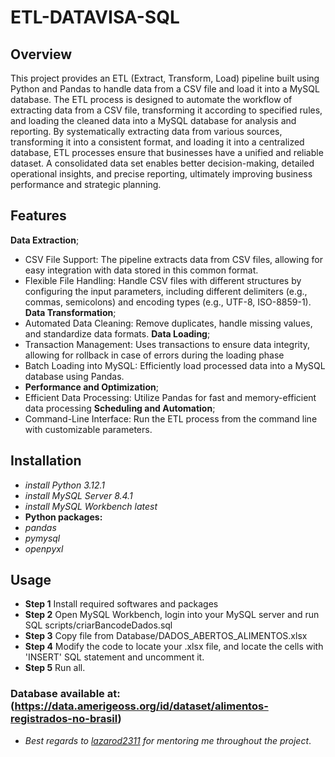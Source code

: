# ETL-DATAVISA-SQL
## Overview
This project provides an ETL (Extract, Transform, Load) pipeline built using Python and Pandas to handle data from a CSV file and load it into a MySQL database. The ETL process is designed to automate the workflow of extracting data from a CSV file, transforming it according to specified rules, and loading the cleaned data into a MySQL database for analysis and reporting. By systematically extracting data from various sources, transforming it into a consistent format, and loading it into a centralized database, ETL processes ensure that businesses have a unified and reliable dataset. A consolidated data set enables better decision-making, detailed operational insights, and precise reporting, ultimately improving business performance and strategic planning.
## Features
**Data Extraction**;
- CSV File Support: The pipeline extracts data from CSV files, allowing for easy integration with data stored in this common format. 
- Flexible File Handling: Handle CSV files with different structures by configuring the input parameters, including different delimiters (e.g., commas, semicolons) and encoding types (e.g., UTF-8, ISO-8859-1). 
**Data Transformation**;
- Automated Data Cleaning: Remove duplicates, handle missing values, and standardize data formats.
**Data Loading**;
- Transaction Management: Uses transactions to ensure data integrity, allowing for rollback in case of errors during the loading phase
- Batch Loading into MySQL: Efficiently load processed data into a MySQL database using Pandas.
- **Performance and Optimization**;
- Efficient Data Processing: Utilize Pandas for fast and memory-efficient data processing
**Scheduling and Automation**;
- Command-Line Interface: Run the ETL process from the command line with customizable parameters.
## Installation
- *install Python 3.12.1*
- *install MySQL Server 8.4.1*
- *install MySQL Workbench latest*
- **Python packages:**
- *pandas*
- *pymysql*
- *openpyxl*
## Usage
- **Step 1** Install required softwares and packages
- **Step 2** Open MySQL Workbench, login into your MySQL server and run SQL scripts/criarBancodeDados.sql
- **Step 3** Copy file from Database/DADOS_ABERTOS_ALIMENTOS.xlsx
- **Step 4** Modify the code to locate your .xlsx file, and locate the cells with 'INSERT' SQL statement and uncomment it.
- **Step 5** Run all.

### Database available at: (https://data.amerigeoss.org/id/dataset/alimentos-registrados-no-brasil)

- *Best regards to [lazarod2311](https://github.com/lazarod2311) for mentoring me throughout the project*.
